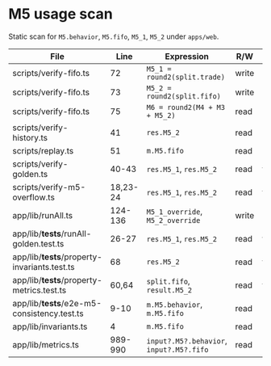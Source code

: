 # M5 usage scan

Static scan for `M5.behavior`, `M5.fifo`, `M5_1`, `M5_2` under `apps/web`.

| File | Line | Expression | R/W | Context |
| --- | --- | --- | --- | --- |
| scripts/verify-fifo.ts | 72 | `M5_1 = round2(split.trade)` | write | export
| scripts/verify-fifo.ts | 73 | `M5_2 = round2(split.fifo)` | write | export
| scripts/verify-fifo.ts | 75 | `M6 = round2(M4 + M3 + M5_2)` | read | script
| scripts/verify-history.ts | 41 | `res.M5_2` | read | script
| scripts/replay.ts | 51 | `m.M5.fifo` | read | replay
| scripts/verify-golden.ts | 40-43 | `res.M5_1`, `res.M5_2` | read | test
| scripts/verify-m5-overflow.ts | 18,23-24 | `res.M5_1`, `res.M5_2` | read | test
| app/lib/runAll.ts | 124-136 | `M5_1_override`, `M5_2_override` | write | calc
| app/lib/__tests__/runAll-golden.test.ts | 26-27 | `res.M5_1`, `res.M5_2` | read | test
| app/lib/__tests__/property-invariants.test.ts | 68 | `res.M5_2` | read | test
| app/lib/__tests__/property-metrics.test.ts | 60,64 | `split.fifo`, `result.M5_2` | read | test
| app/lib/__tests__/e2e-m5-consistency.test.ts | 9-10 | `m.M5.behavior`, `m.M5.fifo` | read | e2e
| app/lib/invariants.ts | 4 | `m.M5.fifo` | read | monitor
| app/lib/metrics.ts | 989-990 | `input?.M5?.behavior`, `input?.M5?.fifo` | read | normalize
